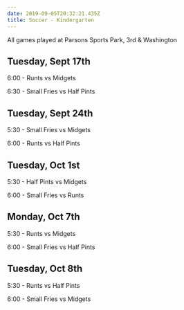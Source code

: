 ```yaml
---
date: 2019-09-05T20:32:21.435Z
title: Soccer - Kindergarten
---
```

All games played at Parsons Sports Park, 3rd & Washington

## Tuesday, Sept 17th

6:00 - Runts vs Midgets

6:30 - Small Fries vs Half Pints

## Tuesday, Sept 24th

5:30 - Small Fries vs Midgets

6:00 - Runts vs Half Pints

## Tuesday, Oct 1st

5:30 - Half Pints vs Midgets

6:00 - Small Fries vs Runts

## Monday, Oct 7th

5:30 - Runts vs Midgets

6:00 - Small Fries vs Half Pints

## Tuesday, Oct 8th

5:30 - Runts vs Half Pints

6:00 - Small Fries vs Midgets
